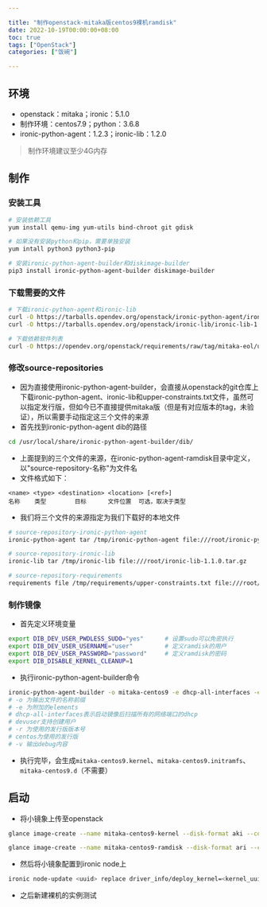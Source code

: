 ```yaml
---

title: "制作openstack-mitaka版centos9裸机ramdisk"
date: 2022-10-19T00:00:00+08:00
toc: true
tags: ["OpenStack"]
categories: ["饭碗"]

---
```


## 环境

- openstack：mitaka；ironic：5.1.0
- 制作环境：centos7.9；python：3.6.8
- ironic-python-agent：1.2.3；ironic-lib：1.2.0

> 制作环境建议至少4G内存


## 制作

### 安装工具

```bash
# 安装依赖工具
yum install qemu-img yum-utils bind-chroot git gdisk

# 如果没有安装python和pip，需要单独安装
yum intall python3 python3-pip

# 安装ironic-python-agent-builder和diskimage-builder
pip3 install ironic-python-agent-builder diskimage-builder
```

### 下载需要的文件

```bash
# 下载ironic-python-agent和ironic-lib
curl -O https://tarballs.opendev.org/openstack/ironic-python-agent/ironic-python-agent-1.2.3.tar.gz
curl -O https://tarballs.opendev.org/openstack/ironic-lib/ironic-lib-1.2.0.tar.gz

# 下载依赖软件列表
curl -O https://opendev.org/openstack/requirements/raw/tag/mitaka-eol/upper-constraints.txt
```

### 修改source-repositories

-  因为直接使用ironic-python-agent-builder，会直接从openstack的git仓库上下载ironic-python-agent、ironic-lib和upper-constraints.txt文件，虽然可以指定发行版，但如今已不直接提供mitaka版（但是有对应版本的tag，未验证），所以需要手动指定这三个文件的来源 
-  首先找到ironic-python-agent dib的路径 
```bash
cd /usr/local/share/ironic-python-agent-builder/dib/
```
 

-  上面提到的三个文件的来源，在ironic-python-agent-ramdisk目录中定义，以"source-repository-名称"为文件名 
-  文件格式如下： 
```
<name> <type> <destination> <location> [<ref>]
名称	  类型		目标		文件位置  可选，取决于类型
```
  

-  我们将三个文件的来源指定为我们下载好的本地文件 
```bash
# source-repository-ironic-python-agent
ironic-python-agent tar /tmp/ironic-python-agent file:///root/ironic-python-agent-1.2.3.tar.gz

# source-repository-ironic-lib
ironic-lib tar /tmp/ironic-lib file:///root/ironic-lib-1.1.0.tar.gz

# source-repository-requirements
requirements file /tmp/requirements/upper-constraints.txt file:///root/upper-constraints.txt
```
 

### 制作镜像

-  首先定义环境变量 
```bash
export DIB_DEV_USER_PWDLESS_SUDO="yes"		# 设置sudo可以免密执行
export DIB_DEV_USER_USERNAME="user"			# 定义ramdisk的用户
export DIB_DEV_USER_PASSWORD="password"		# 定义ramdisk的密码
export DIB_DISABLE_KERNEL_CLEANUP=1
```
 

-  执行ironic-python-agent-builder命令 
```bash
ironic-python-agent-builder -o mitaka-centos9 -e dhcp-all-interfaces -e devuser -r 9-stream centos -v | tee build.log
# -o 为输出文件的名称前缀
# -e 为附加的elements
# dhcp-all-interfaces表示启动镜像后扫描所有的网络端口的dhcp
# devuser支持创建用户
# -r 为使用的发行版版本号
# centos为使用的发行版
# -v 输出debug内容
```
    

-  执行完毕，会生成`mitaka-centos9.kernel`、`mitaka-centos9.initramfs`、`mitaka-centos9.d`（不需要） 

## 启动

-  将小镜象上传至openstack 
```bash
glance image-create --name mitaka-centos9-kernel --disk-format aki --container-format aki --file mitaka-centos9.kernel  --progress

glance image-create --name mitaka-centos9-ramdisk --disk-format ari --container-format ari --file mitaka-centos9.initramfs  --progress
```
 

-  然后将小镜象配置到ironic node上 
```bash
ironic node-update <uuid> replace driver_info/deploy_kernel=<kernel_uuid> driver_info/deploy_ramdisk=<ramdisk_uuid>
```
 

-  之后新建裸机的实例测试 
